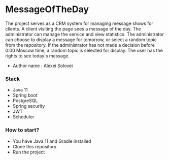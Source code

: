 # MessageOfTheDay #

The project serves as a CRM system for managing message shows for clients. A client visiting the page sees a message of the day.
The administrator can manage the service and view statistics. The administrator can choose to display a message for tomorrow, 
or select a random topic from the repository. If the administrator has not made a decision before 0:00 Moscow time, 
a random topic is selected for display.
The user has the rights to see today's message.

* Author name : Alexei Solovei

### Stack ###

* Java 11
* Spring boot
* PostgreSQL
* Spring security
* JWT
* Scheduler

### How to start?  ###

* You have Java 11 and Gradle installed
* Clone this repository
* Run the project
